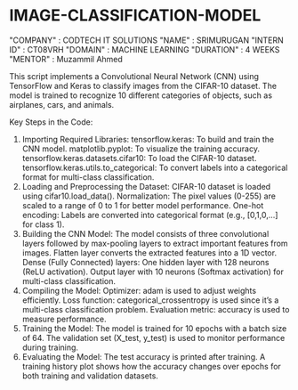 # IMAGE-CLASSIFICATION-MODEL
"COMPANY" : CODTECH IT SOLUTIONS 
"NAME" : SRIMURUGAN
"INTERN ID" : CT08VRH 
"DOMAIN" : MACHINE LEARNING 
"DURATION" : 4 WEEKS 
"MENTOR" : Muzammil Ahmed

This script implements a Convolutional Neural Network (CNN) using TensorFlow and Keras to classify images from the CIFAR-10 dataset. The model is trained to recognize 10 different categories of objects, such as airplanes, cars, and animals.

Key Steps in the Code:
1. Importing Required Libraries:
tensorflow.keras: To build and train the CNN model.
matplotlib.pyplot: To visualize the training accuracy.
tensorflow.keras.datasets.cifar10: To load the CIFAR-10 dataset.
tensorflow.keras.utils.to_categorical: To convert labels into a categorical format for multi-class classification.
2. Loading and Preprocessing the Dataset:
CIFAR-10 dataset is loaded using cifar10.load_data().
Normalization: The pixel values (0-255) are scaled to a range of 0 to 1 for better model performance.
One-hot encoding: Labels are converted into categorical format (e.g., [0,1,0,...] for class 1).
3. Building the CNN Model:
The model consists of three convolutional layers followed by max-pooling layers to extract important features from images.
Flatten layer converts the extracted features into a 1D vector.
Dense (Fully Connected) layers:
One hidden layer with 128 neurons (ReLU activation).
Output layer with 10 neurons (Softmax activation) for multi-class classification.
4. Compiling the Model:
Optimizer: adam is used to adjust weights efficiently.
Loss function: categorical_crossentropy is used since it’s a multi-class classification problem.
Evaluation metric: accuracy is used to measure performance.
5. Training the Model:
The model is trained for 10 epochs with a batch size of 64.
The validation set (X_test, y_test) is used to monitor performance during training.
6. Evaluating the Model:
The test accuracy is printed after training.
A training history plot shows how the accuracy changes over epochs for both training and validation datasets.
